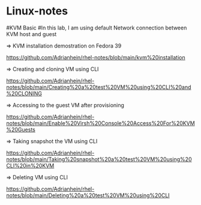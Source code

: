 # Linux-notes
#KVM Basic
#In this lab, I am using default Network connection between KVM host and guest

=> KVM installation demostration on Fedora 39

https://github.com/Adrianhein/rhel-notes/blob/main/kvm%20installation

=> Creating and cloning VM using CLI

https://github.com/Adrianhein/rhel-notes/blob/main/Creating%20a%20test%20VM%20using%20CLI%20and%20CLONING

=> Accessing to the guest VM after provisioning

https://github.com/Adrianhein/rhel-notes/blob/main/Enable%20Virsh%20Console%20Access%20For%20KVM%20Guests

=> Taking snapshot the VM using CLI

https://github.com/Adrianhein/rhel-notes/blob/main/Taking%20snapshot%20a%20test%20VM%20using%20CLI%20in%20KVM

=> Deleting VM using CLI

https://github.com/Adrianhein/rhel-notes/blob/main/Deleting%20a%20test%20VM%20using%20CLI

